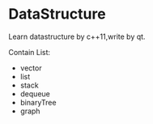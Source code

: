 # DataStructure
Learn datastructure by c++11,write by qt.

Contain List:
  * vector
  * list
  * stack
  * dequeue
  * binaryTree
  * graph
